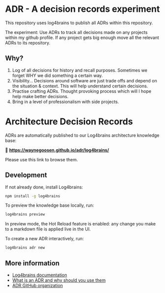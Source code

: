 # ADR - A decision records experiment

This repository uses log4brains to publish all ADRs within this repository.

The experiment: Use ADRs to track all decisions made on any projects within my github profile. If any project gets big enough move all the relevant ADRs to its repository.

## Why?

1. Log of all decisions for history and recall purposes. Sometimes we forget WHY we did something a certain way.
2. Visibility... Decisions around software are just trade offs and depend on the situation & context. This will help understand certain decisions.
3. Practise crafting ADRs. Thought provoking process which will I hope help make better decisions.
4. Bring in a level of professionalism with side projects.

# Architecture Decision Records

ADRs are automatically published to our Log4brains architecture knowledge base:

🔗 **<https://waynegoosen.github.io/adr/log4brains/>**

Please use this link to browse them.

## Development

If not already done, install Log4brains:

```bash
npm install -g log4brains
```

To preview the knowledge base locally, run:

```bash
log4brains preview
```

In preview mode, the Hot Reload feature is enabled: any change you make to a markdown file is applied live in the UI.

To create a new ADR interactively, run:

```bash
log4brains adr new
```

## More information

- [Log4brains documentation](https://github.com/thomvaill/log4brains/tree/master#readme)
- [What is an ADR and why should you use them](https://github.com/thomvaill/log4brains/tree/master#-what-is-an-adr-and-why-should-you-use-them)
- [ADR GitHub organization](https://adr.github.io/)
